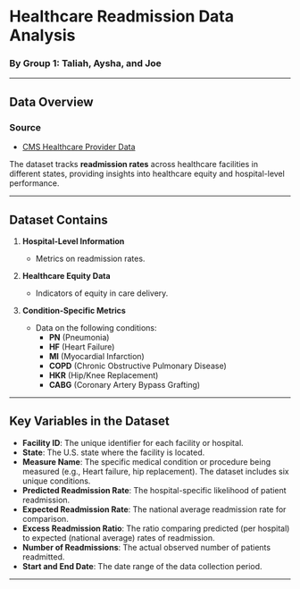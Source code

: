 # Healthcare Readmission Data Analysis  

### By Group 1: Taliah, Aysha, and Joe  

---

## **Data Overview**  

### **Source**  
- [CMS Healthcare Provider Data](https://data.cms.gov/provider-data/dataset/9n3s-kdb3#data-table)  

The dataset tracks **readmission rates** across healthcare facilities in different states, providing insights into healthcare equity and hospital-level performance.  

---

## **Dataset Contains**  
1. **Hospital-Level Information**  
   - Metrics on readmission rates.  

2. **Healthcare Equity Data**  
   - Indicators of equity in care delivery.  

3. **Condition-Specific Metrics**  
   - Data on the following conditions:  
     - **PN** (Pneumonia)  
     - **HF** (Heart Failure)  
     - **MI** (Myocardial Infarction)  
     - **COPD** (Chronic Obstructive Pulmonary Disease)  
     - **HKR** (Hip/Knee Replacement)  
     - **CABG** (Coronary Artery Bypass Grafting)  

---

## **Key Variables in the Dataset**  
- **Facility ID**: The unique identifier for each facility or hospital.  
- **State**: The U.S. state where the facility is located.  
- **Measure Name**: The specific medical condition or procedure being measured (e.g., Heart failure, hip replacement). The dataset includes six unique conditions.  
- **Predicted Readmission Rate**: The hospital-specific likelihood of patient readmission.  
- **Expected Readmission Rate**: The national average readmission rate for comparison.  
- **Excess Readmission Ratio**: The ratio comparing predicted (per hospital) to expected (national average) rates of readmission.  
- **Number of Readmissions**: The actual observed number of patients readmitted.  
- **Start and End Date**: The date range of the data collection period.  

---
